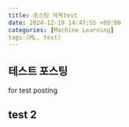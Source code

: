 ```yaml
---
title: 포스팅 제목test
date: 2024-12-19 14:47:SS +09:00
categories: [Machine Learning]
tags:[ML, test]
---
```


## 테스트 포스팅

for test posting

## test 2
